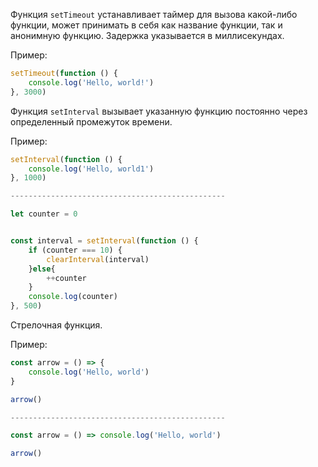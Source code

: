 Функция `setTimeout` устанавливает таймер для вызова какой-либо функции, может принимать в себя как название функции, так и анонимную функцию. Задержка указывается в миллисекундах.

Пример:
```JavaScript
setTimeout(function () {
	console.log('Hello, world!')
}, 3000)
```

Функция `setInterval` вызывает указанную функцию постоянно через определенный промежуток времени.

Пример:
```JavaScript
setInterval(function () {
	console.log('Hello, world1')
}, 1000)

------------------------------------------------

let counter = 0


const interval = setInterval(function () {
	if (counter === 10) {
		clearInterval(interval)
	}else{
		++counter
	}
	console.log(counter)
}, 500)
```

Стрелочная функция.

Пример:
```JavaScript
const arrow = () => {
	console.log('Hello, world')
}

arrow()

------------------------------------------------

const arrow = () => console.log('Hello, world')

arrow()
```